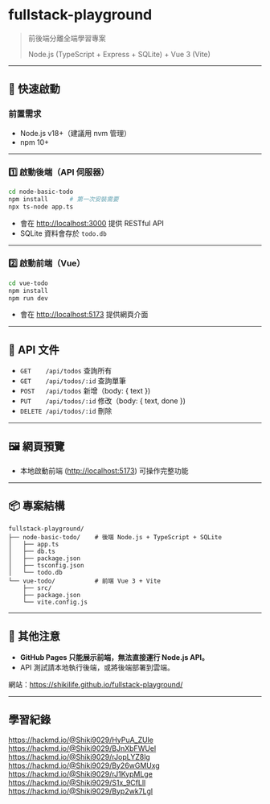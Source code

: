 # fullstack-playground

> 前後端分離全端學習專案
>
> Node.js (TypeScript + Express + SQLite) + Vue 3 (Vite)

---

## 🚀 快速啟動

### 前置需求

* Node.js v18+（建議用 nvm 管理）
* npm 10+

---

### 1️⃣ 啟動後端（API 伺服器）

```bash
cd node-basic-todo
npm install      # 第一次安裝需要
npx ts-node app.ts
```

* 會在 [http://localhost:3000](http://localhost:3000) 提供 RESTful API
* SQLite 資料會存於 `todo.db`

---

### 2️⃣ 啟動前端（Vue）

```bash
cd vue-todo
npm install
npm run dev
```

* 會在 [http://localhost:5173](http://localhost:5173) 提供網頁介面

---

## 🧩 API 文件

* `GET    /api/todos`          查詢所有
* `GET    /api/todos/:id`      查詢單筆
* `POST   /api/todos`          新增（body: { text })
* `PUT    /api/todos/:id`      修改（body: { text, done })
* `DELETE /api/todos/:id`      刪除

---

## 🖼️ 網頁預覽

* 本地啟動前端 ([http://localhost:5173](http://localhost:5173)) 可操作完整功能

---

## 📦 專案結構

```
fullstack-playground/
├── node-basic-todo/    # 後端 Node.js + TypeScript + SQLite
│   ├── app.ts
│   ├── db.ts
│   ├── package.json
│   ├── tsconfig.json
│   └── todo.db
└── vue-todo/           # 前端 Vue 3 + Vite
    ├── src/
    ├── package.json
    └── vite.config.js
```

---

## 📝 其他注意

* **GitHub Pages 只能展示前端，無法直接運行 Node.js API。**
* API 測試請本地執行後端，或將後端部署到雲端。

網站：https://shikilife.github.io/fullstack-playground/

---

## 學習紀錄
https://hackmd.io/@Shiki9029/HyPuA_ZUle
https://hackmd.io/@Shiki9029/BJnXbFWUel
https://hackmd.io/@Shiki9029/rJopLYZ8lg
https://hackmd.io/@Shiki9029/By26wGMUxg
https://hackmd.io/@Shiki9029/rJ1KypMLge
https://hackmd.io/@Shiki9029/S1x_9CfLll
https://hackmd.io/@Shiki9029/Byp2wk7Lgl
